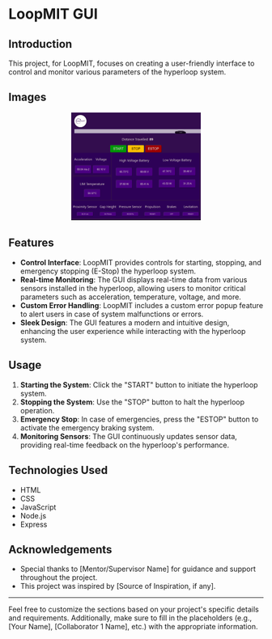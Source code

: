 # LoopMIT GUI

## Introduction
This project, for LoopMIT, focuses on creating a user-friendly interface to control and monitor various parameters of the hyperloop system.

## Images
<p align="center">
  <img src="https://github.com/havishshetty/LoopMIT_GUI/blob/main/image.png" width="256" hspace="4">
</p>

## Features
- **Control Interface**: LoopMIT provides controls for starting, stopping, and emergency stopping (E-Stop) the hyperloop system.
- **Real-time Monitoring**: The GUI displays real-time data from various sensors installed in the hyperloop, allowing users to monitor critical parameters such as acceleration, temperature, voltage, and more.
- **Custom Error Handling**: LoopMIT includes a custom error popup feature to alert users in case of system malfunctions or errors.
- **Sleek Design**: The GUI features a modern and intuitive design, enhancing the user experience while interacting with the hyperloop system.

## Usage
1. **Starting the System**: Click the "START" button to initiate the hyperloop system.
2. **Stopping the System**: Use the "STOP" button to halt the hyperloop operation.
3. **Emergency Stop**: In case of emergencies, press the "ESTOP" button to activate the emergency braking system.
4. **Monitoring Sensors**: The GUI continuously updates sensor data, providing real-time feedback on the hyperloop's performance.

## Technologies Used
- HTML
- CSS
- JavaScript
- Node.js
- Express


## Acknowledgements
- Special thanks to [Mentor/Supervisor Name] for guidance and support throughout the project.
- This project was inspired by [Source of Inspiration, if any].

---

Feel free to customize the sections based on your project's specific details and requirements. Additionally, make sure to fill in the placeholders (e.g., [Your Name], [Collaborator 1 Name], etc.) with the appropriate information.
